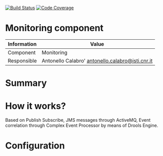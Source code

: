 [![Build Status](https://travis-ci.org/acalabro/glimpse.png)](https://travis-ci.org/acalabro/glimpse) [![Code Coverage](https://travis-ci.org/acalabro/glimpse.svg)](https://travis-ci.org/acalabro/glimpse)

Monitoring component
====================

Information   | Value
------------- | --------
Component     | Monitoring
Responsible   | Antonello Calabro' <antonello.calabro@isti.cnr.it>

# Summary

# How it works?
Based on Publish Subscribe, JMS messages through ActiveMQ, Event correlation
through Complex Event Processor by means of Drools Engine.

# Configuration